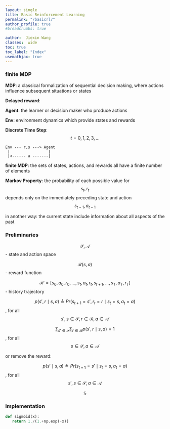 ```yaml
---
layout: single
title: Basic Reinforcement Learning
permalink: "/basicrl/"
author_profile: true
#breadcrumbs: true

author:  Jiexin Wang
classes:  wide
toc: true
toc_label: "Index"
usemathjax: true
---
```


### finite MDP

**MDP**: a classical formalization of sequential decision making, where actions influence subsequent situations or states

**Delayed reward**:

**Agent**: the learner or decision maker who produce actions

**Env**: environment dynamics which provide states and rewards

**Discrete Time Step**: $$t=0,1,2,3,...$$

    Env --- r,s ---> Agent
     |                 |
     |<------ a -------|

**finite MDP**: the sets of states, actions, and rewards all have a finite number of elements

**Markov Property**: the probability of each possible value for $$s_t,r_t$$ depends only on the immediately preceding state and action $$s_{t-1}, a_{t-1}$$

in another way: the current state include information about all aspects of the past

### Preliminaries

$$\mathcal{S}, \mathcal{A}$$ - state and action space

$$\mathcal{R}(s,a)$$ - reward function

$$\mathcal{H}=[s_0,a_0,r_0,...,s_t,a_t,r_t,s_{t+1},...,s_T,a_T,r_T]$$ - history trajectory

$$p(s',r \mid s,a) \triangleq Pr(s_{t+1}=s',r_t=r \mid s_t=s,a_t=a)$$, for all $$s',s \in \mathcal{S}, r \in \mathcal{R}, a \in \mathcal{A}$$

$$\sum_{s' \in \mathcal{S}} \sum_{r \in \mathcal{R}} p(s',r \mid s,a)=1$$, for all $$s \in \mathcal{S}, a \in \mathcal{A}$$

or remove the reward:

$$p(s' \mid s,a) \triangleq Pr(s_{t+1}=s' \mid s_t=s,a_t=a)$$, for all $$s',s \in \mathcal{S}, a \in \mathcal{A}$$





$$\mathbb{S}$$


### Implementation

```python
def sigmoid(x):
   return 1./(1.+np.exp(-x))

```
